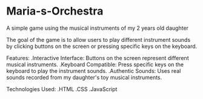 # Maria-s-Orchestra
A simple game using the musical instruments of my 2 years old daughter 

The goal of the game is to allow users to play different instrument sounds by clicking buttons on the screen or pressing specific keys on the keyboard.

Features:
.Interactive Interface: Buttons on the screen represent different musical instruments.
.Keyboard Compatible: Press specific keys on the keyboard to play the instrument sounds.
.Authentic Sounds: Uses real sounds recorded from my daughter's toy musical instruments.

Technologies Used:
.HTML
.CSS
.JavaScript
